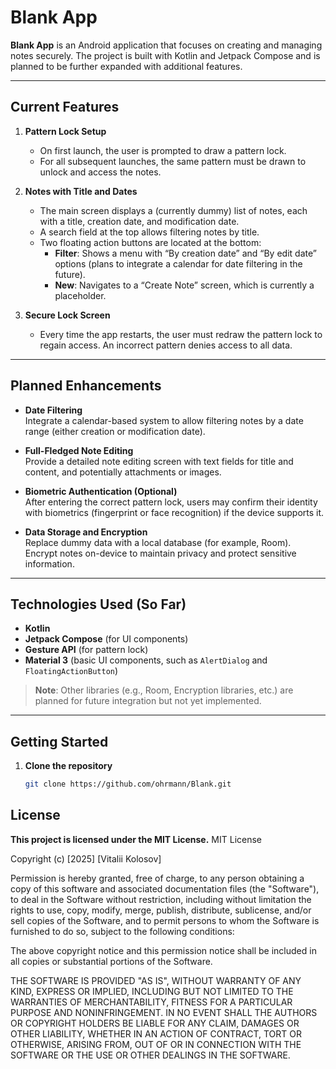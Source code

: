 # Blank App

**Blank App** is an Android application that focuses on creating and managing notes securely. The project is built with Kotlin and Jetpack Compose and is planned to be further expanded with additional features.

---

## Current Features

1. **Pattern Lock Setup**
	- On first launch, the user is prompted to draw a pattern lock.
	- For all subsequent launches, the same pattern must be drawn to unlock and access the notes.

2. **Notes with Title and Dates**
	- The main screen displays a (currently dummy) list of notes, each with a title, creation date, and modification date.
	- A search field at the top allows filtering notes by title.
	- Two floating action buttons are located at the bottom:
		- **Filter**: Shows a menu with “By creation date” and “By edit date” options (plans to integrate a calendar for date filtering in the future).
		- **New**: Navigates to a “Create Note” screen, which is currently a placeholder.

3. **Secure Lock Screen**
	- Every time the app restarts, the user must redraw the pattern lock to regain access. An incorrect pattern denies access to all data.

---

## Planned Enhancements

- **Date Filtering**  
  Integrate a calendar-based system to allow filtering notes by a date range (either creation or modification date).

- **Full-Fledged Note Editing**  
  Provide a detailed note editing screen with text fields for title and content, and potentially attachments or images.

- **Biometric Authentication (Optional)**  
  After entering the correct pattern lock, users may confirm their identity with biometrics (fingerprint or face recognition) if the device supports it.

- **Data Storage and Encryption**  
  Replace dummy data with a local database (for example, Room).  
  Encrypt notes on-device to maintain privacy and protect sensitive information.

---

## Technologies Used (So Far)

- **Kotlin**
- **Jetpack Compose** (for UI components)
- **Gesture API** (for pattern lock)
- **Material 3** (basic UI components, such as `AlertDialog` and `FloatingActionButton`)

> **Note**: Other libraries (e.g., Room, Encryption libraries, etc.) are planned for future integration but not yet implemented.

---

## Getting Started

1. **Clone the repository**
   ```bash
   git clone https://github.com/ohrmann/Blank.git

## License
**This project is licensed under the MIT License.**
MIT License

Copyright (c) [2025] [Vitalii Kolosov]

Permission is hereby granted, free of charge, to any person obtaining a copy
of this software and associated documentation files (the "Software"), to deal
in the Software without restriction, including without limitation the rights
to use, copy, modify, merge, publish, distribute, sublicense, and/or sell
copies of the Software, and to permit persons to whom the Software is
furnished to do so, subject to the following conditions:

The above copyright notice and this permission notice shall be included in all
copies or substantial portions of the Software.

THE SOFTWARE IS PROVIDED "AS IS", WITHOUT WARRANTY OF ANY KIND, EXPRESS OR
IMPLIED, INCLUDING BUT NOT LIMITED TO THE WARRANTIES OF MERCHANTABILITY,
FITNESS FOR A PARTICULAR PURPOSE AND NONINFRINGEMENT. IN NO EVENT SHALL THE
AUTHORS OR COPYRIGHT HOLDERS BE LIABLE FOR ANY CLAIM, DAMAGES OR OTHER
LIABILITY, WHETHER IN AN ACTION OF CONTRACT, TORT OR OTHERWISE, ARISING FROM,
OUT OF OR IN CONNECTION WITH THE SOFTWARE OR THE USE OR OTHER DEALINGS IN THE
SOFTWARE.